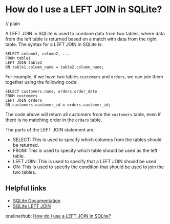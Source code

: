 # How do I use a LEFT JOIN in SQLite?
// plain

A LEFT JOIN in SQLite is used to combine data from two tables, where data from the left table is returned based on a match with data from the right table. The syntax for a LEFT JOIN in SQLite is:

```
SELECT column1, column2, ...
FROM table1
LEFT JOIN table2
ON table1.column_name = table2.column_name;
```

For example, if we have two tables `customers` and `orders`, we can join them together using the following code:

```
SELECT customers.name, orders.order_date
FROM customers
LEFT JOIN orders
ON customers.customer_id = orders.customer_id;
```

The code above will return all customers from the `customers` table, even if there is no matching order in the `orders` table.

The parts of the LEFT JOIN statement are:

- SELECT: This is used to specify which columns from the tables should be returned.
- FROM: This is used to specify which table should be used as the left table.
- LEFT JOIN: This is used to specify that a LEFT JOIN should be used.
- ON: This is used to specify the condition that should be used to join the two tables.

## Helpful links
- [SQLite Documentation](https://www.sqlite.org/docs.html)
- [SQLite LEFT JOIN](https://www.sqlite.org/lang_select.html#leftjoin)

onelinerhub: [How do I use a LEFT JOIN in SQLite?](https://onelinerhub.com/sqlite/how-do-i-use-a-left-join-in-sqlite)
